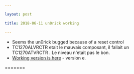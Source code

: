 ```yaml
---

layout: post

title: 2018-06-11 un0rick working

---
```



-   Seems the un0rick bugged because of a reset control
-   TC1270ALVRCTR etait le mauvais composant, il fallait un
    TC1270ATVRCTR . Le niveau n'etait pas le bon.
-   [Working version is
    here](/matty/prog_flash/v1/eMATTY_un0rick_20180510_RESETsurRPIonly4.bin) -
    version e.

=======

